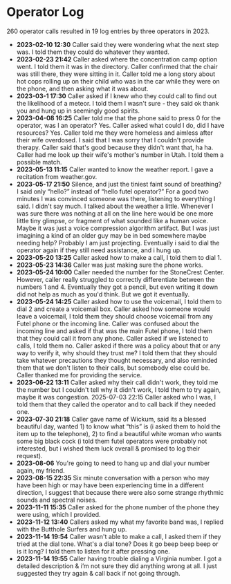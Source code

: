 # Operator Log

260 operator calls resulted in 19 log entries by three operators in 2023.

- **2023-02-10 12:30** Caller said they were wondering what the next step was. I told them they could do whatever they wanted.
- **2023-02-23 21:42** Caller asked where the concentration camp option went. I told them it was in the directory. Caller confirmed that the chair was still there, they were sitting in it. Caller told me a long story about hot cops rolling up on their child who was in the car while they were on the phone, and then asking what it was about.
- **2023-03-1 17:30** Caller asked if I knew who they could call to find out the likelihood of a meteor. I told them I wasn't sure - they said ok thank you and hung up in seemingly good spirits.
- **2023-04-08 16:25** Caller told me that the phone said to press 0 for the operator, was I an operator? Yes. Caller asked what could I do, did I have resources? Yes. Caller told me they were homeless and aimless after their wife overdosed. I said that I was sorry that I couldn't provide therapy. Caller said that's good because they didn't want that, ha ha. Caller had me look up their wife's mother's number in Utah. I told them a possible match.
- **2023-05-13 11:15** Caller wanted to know the weather report.  I gave a recitation from weather.gov.
- **2023-05-17 21:50** Silence, and just the tiniest faint sound of breathing? I said only “hello?” instead of “hello futel operator?” For a good two minutes I was convinced someone was there, listening to everything I said. I didn't say much. I talked about the weather a little. Whenever I was sure there was nothing at all on the line here would be one more little tiny glimpse, or fragment of what sounded like a human voice. Maybe it was just a voice compression algorithm artifact. But I was just imagining a kind of an older guy may be in bed somewhere maybe needing help? Probably I am just projecting. Eventually i said to dial the operator again if they still need assistance, and i hung up.
- **2023-05-20 13:25** Caller asked how to make a call, I told them to dial 1.
- **2023-05-23 14:36** Caller was just making sure the phone works.
- **2023-05-24 10:00** Caller needed the number for the StoneCrest Center. However, caller really struggled to correctly differentiate between the numbers 1 and 4. Eventually they got a pencil, but even writing it down did not help as much as you'd think. But we got it eventually.  
- **2023-05-24 14:25** Caller asked how to use the voicemail, I told them to dial 2 and create a voicemail box. Caller asked how someone would leave a voicemail, I told them they should choose voicemail from any Futel phone or the incoming line. Caller was confused about the incoming line and asked if that was the main Futel phone, I told them that they could call it from any phone. Caller asked if we listened to calls, I told them no. Caller asked if there was a policy about that or any way to verify it, why should they trust me? I told them that they should take whatever precautions they thought necessary, and also reminded them that we don't listen to their calls, but somebody else could be. Caller thanked me for providing the service.
- **2023-06-22 13:11** Caller asked why their call didn't work, they told me the number but I couldn't tell why it didn't work, I told them to try again, maybe it was congestion.
2025-07-03 22:15
Caller asked who I was, I told them that they called the operator and to call back if they needed one.
- **2023-07-30 21:18** Caller gave name of Wickum, said its a blessed beautiful day, wanted 1) to know what “this” is (i asked them to hold the item up to the telephone), 2) to find a beautiful white woman who wants some big black cock (i told them futel operators were probably not interested, but i wished them luck overall & promised to log their request).
- **2023-08-06** You're going to need to hang up and dial your number again, my friend.
- **2023-08-15 22:35** Six minute conversation with a person who may have been high or may have been experiencing time in a different direction, I suggest that because there were also some strange rhythmic sounds and spectral noises.
- **2023-11-11 15:35** Caller asked for the phone number of the phone they were using, which I provided.
- **2023-11-12 13:40** Callers asked my what my favorite band was, I replied with the Butthole Surfers and hung up.
- **2023-11-14 19:54** Caller wasn't able to make a call, I asked them if they tried at the dial tone. What's a dial tone? Does it go beep beep beep or is it long? I told them to listen for it after pressing one.
- **2023-11-14 19:55** Caller having trouble dialing a Virginia number. I got a detailed description & i’m not sure they did anything wrong at all.  I just suggested they try again & call back if not going through.
